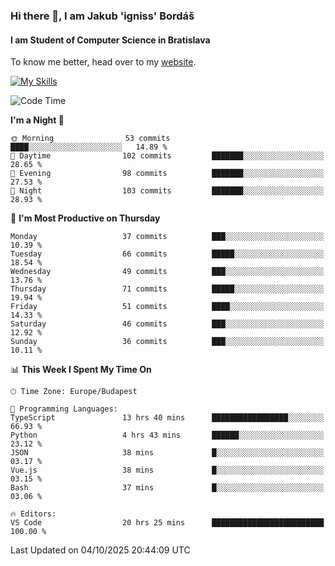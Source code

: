### Hi there 👋, I am Jakub 'igniss' Bordáš

#### I am Student of Computer Science in Bratislava
To know me better, head over to my [website](https://bordas.sk).

[![My Skills](https://skillicons.dev/icons?i=js,typescript,html,css,figma,svelte,vue,next,postgresql,nest,express,nodejs)](https://bordas.sk)


<!--START_SECTION:waka-->
![Code Time](http://img.shields.io/badge/Code%20Time-2%2C167%20hrs%2012%20mins-blue)

**I'm a Night 🦉** 

```text
🌞 Morning                53 commits          ████░░░░░░░░░░░░░░░░░░░░░   14.89 % 
🌆 Daytime                102 commits         ███████░░░░░░░░░░░░░░░░░░   28.65 % 
🌃 Evening                98 commits          ███████░░░░░░░░░░░░░░░░░░   27.53 % 
🌙 Night                  103 commits         ███████░░░░░░░░░░░░░░░░░░   28.93 % 
```
📅 **I'm Most Productive on Thursday** 

```text
Monday                   37 commits          ███░░░░░░░░░░░░░░░░░░░░░░   10.39 % 
Tuesday                  66 commits          █████░░░░░░░░░░░░░░░░░░░░   18.54 % 
Wednesday                49 commits          ███░░░░░░░░░░░░░░░░░░░░░░   13.76 % 
Thursday                 71 commits          █████░░░░░░░░░░░░░░░░░░░░   19.94 % 
Friday                   51 commits          ████░░░░░░░░░░░░░░░░░░░░░   14.33 % 
Saturday                 46 commits          ███░░░░░░░░░░░░░░░░░░░░░░   12.92 % 
Sunday                   36 commits          ███░░░░░░░░░░░░░░░░░░░░░░   10.11 % 
```


📊 **This Week I Spent My Time On** 

```text
🕑︎ Time Zone: Europe/Budapest

💬 Programming Languages: 
TypeScript               13 hrs 40 mins      █████████████████░░░░░░░░   66.93 % 
Python                   4 hrs 43 mins       ██████░░░░░░░░░░░░░░░░░░░   23.12 % 
JSON                     38 mins             █░░░░░░░░░░░░░░░░░░░░░░░░   03.17 % 
Vue.js                   38 mins             █░░░░░░░░░░░░░░░░░░░░░░░░   03.15 % 
Bash                     37 mins             █░░░░░░░░░░░░░░░░░░░░░░░░   03.06 % 

🔥 Editors: 
VS Code                  20 hrs 25 mins      █████████████████████████   100.00 % 
```


 Last Updated on 04/10/2025 20:44:09 UTC
<!--END_SECTION:waka-->
